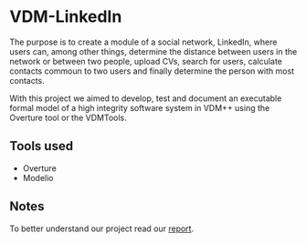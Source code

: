 # VDM-LinkedIn

The purpose is to create a module of a social network, LinkedIn, where users can, among other things, determine the distance between users in the network or between two people, upload CVs, search for users, calculate contacts commoun to two users and finally determine the person with most contacts.

With this project we aimed to develop, test and document an executable formal model of a high integrity software system in VDM++ using the Overture tool or the VDMTools. 

## Tools used
  - Overture
  - Modelio

## Notes 

To better understand our project read our [report](https://github.com/dimamo5/VDM-LinkedIn/blob/master/FinalReport.pdf).
